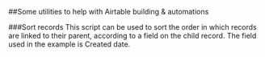 ##Some utilities to help with Airtable building & automations

###Sort records
This script can be used to sort the order in which records are linked to their parent, according to a field on the child record. The field used in the example is Created date.
